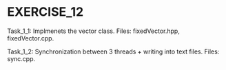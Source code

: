 # EXERCISE_12

Task_1_1: Implmenets the vector class. Files: fixedVector.hpp, fixedVector.cpp.

Task_1_2: Synchronization between 3 threads + writing into text files. Files: sync.cpp.
